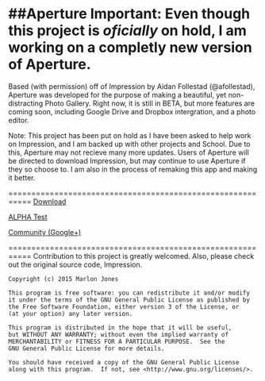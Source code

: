 ##Aperture
Important: Even though this project is *oficially* on hold, I am working on a completly new version of Aperture.
===============================================================================================================
Based (with permission) off of Impression by Aidan Follestad (@afollestad), Aperture was developed for the purpose of making a beautiful, yet non-
distracting Photo Gallery. Right now, it is still in BETA, but more features are coming soon, including Google Drive and Dropbox
intergration, and a photo editor. 

Note: This project has been put on hold as I have been asked to help work on Impression, and I am backed up with other projects and School. Due to this, Aperture may not recieve many
more updates. Users of Aperture will be directed to download Impression, but may continue to use Aperture if they so choose to. 
I am also in the process of remaking this app and making it better. 

===========================================================
<a href="https://play.google.com/store/apps/details?id=com.marlonjones.aperture">Download</a>

<a href="https://play.google.com/apps/testing/com.marlonjones.aperture">ALPHA Test</a>

<a href="https://plus.google.com/u/0/communities/116518857170051710391">Community (Google+)</a>

===========================================================
Contribution to this project is greatly welcomed. Also, please check out the original source code, Impression.
```` 
Copyright (c) 2015 Marlon Jones

This program is free software: you can redistribute it and/or modify
it under the terms of the GNU General Public License as published by
the Free Software Foundation, either version 3 of the License, or
(at your option) any later version.

This program is distributed in the hope that it will be useful,
but WITHOUT ANY WARRANTY; without even the implied warranty of
MERCHANTABILITY or FITNESS FOR A PARTICULAR PURPOSE.  See the
GNU General Public License for more details.

You should have received a copy of the GNU General Public License
along with this program.  If not, see <http://www.gnu.org/licenses/>.
````
